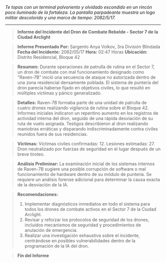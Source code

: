 _Te topas con un terminal polvoriento y olvidado escondido en un rincón poco iluminado de la fortaleza. La pantalla parpadeante muestra un logo militar descolorido y una marca de tiempo: 2082/5/17._

---

> **Informe del Incidente del Dron de Combate Rebelde - Sector 7 de la Ciudad Arclight**

> **Informe Presentado Por:** Sargento Anya Volkov, 3ra División Blindada
> **Fecha del Incidente:** 2082/05/17
> **Hora:** 02:47 Horas
> **Ubicación:** Distrito Residencial, Bloque 42

> **Resumen:** Durante operaciones de patrulla de rutina en el Sector 7, un dron de combate con mal funcionamiento designado como "Raven-7B" inició una secuencia de ataque no autorizada dentro de una zona residencial densamente poblada. El sistema de puntería del dron parecía haberse fijado en objetivos civiles, lo que resultó en múltiples víctimas y pánico generalizado.

> **Detalles:** Raven-7B formaba parte de una unidad de patrulla de cuatro drones realizando vigilancia de rutina sobre el Bloque 42. Informes iniciales indicaron un repentino aumento en los registros de actividad interna del dron, seguido de una rápida desviación de su ruta de vuelo asignada. Testigos describieron al dron realizando maniobras erráticas y disparando indiscriminadamente contra civiles reunidos fuera de sus residencias.

> **Víctimas:** Víctimas civiles confirmadas: 12. Lesiones estimadas: 27. Dron neutralizado por fuerzas de seguridad en el lugar después de un breve tiroteo.

> **Análisis Preliminar:** La examinación inicial de los sistemas internos de Raven-7B sugiere una posible corrupción de software o mal funcionamiento de hardware dentro de su módulo de puntería. Se requiere un análisis forense adicional para determinar la causa exacta de la desviación de la IA.

> **Recomendaciones:**
>
> 1. Implementar diagnósticos inmediatos en todo el sistema para todos los drones de combate activos en el Sector 7 de la Ciudad Arclight.
> 2. Revisar y reforzar los protocolos de seguridad de los drones, incluidos mecanismos de seguridad y procedimientos de anulación de emergencia.
> 3. Realizar una investigación exhaustiva sobre el incidente, centrándose en posibles vulnerabilidades dentro de la programación de la IA del dron.

> **Fin del Informe**
